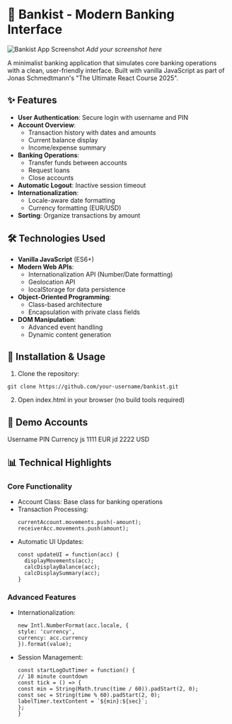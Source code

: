 # 🏦 Bankist - Modern Banking Interface

![Bankist App Screenshot](./bankist-screenshot.png) _Add your screenshot here_

A minimalist banking application that simulates core banking operations with a clean, user-friendly interface. Built with vanilla JavaScript as part of Jonas Schmedtmann's "The Ultimate React Course 2025".

## ✨ Features

- **User Authentication**: Secure login with username and PIN
- **Account Overview**:
  - Transaction history with dates and amounts
  - Current balance display
  - Income/expense summary
- **Banking Operations**:
  - Transfer funds between accounts
  - Request loans
  - Close accounts
- **Automatic Logout**: Inactive session timeout
- **Internationalization**:
  - Locale-aware date formatting
  - Currency formatting (EUR/USD)
- **Sorting**: Organize transactions by amount

## 🛠 Technologies Used

- **Vanilla JavaScript** (ES6+)
- **Modern Web APIs**:
  - Internationalization API (Number/Date formatting)
  - Geolocation API
  - localStorage for data persistence
- **Object-Oriented Programming**:
  - Class-based architecture
  - Encapsulation with private class fields
- **DOM Manipulation**:
  - Advanced event handling
  - Dynamic content generation

## 🚀 Installation & Usage

1. Clone the repository:

```
git clone https://github.com/your-username/bankist.git
```

2. Open index.html in your browser (no build tools required)

## 👥 Demo Accounts

Username PIN Currency
js 1111 EUR
jd 2222 USD

## 📊 Technical Highlights

### Core Functionality

- Account Class: Base class for banking operations
- Transaction Processing:
  ```
  currentAccount.movements.push(-amount);
  receiverAcc.movements.push(amount);
  ```
- Automatic UI Updates:
  ```
  const updateUI = function(acc) {
    displayMovements(acc);
    calcDisplayBalance(acc);
    calcDisplaySummary(acc);
  }
  ```

### Advanced Features

- Internationalization:
  ```
  new Intl.NumberFormat(acc.locale, {
  style: 'currency',
  currency: acc.currency
  }).format(value);
  ```
- Session Management:
  ```
  const startLogOutTimer = function() {
  // 10 minute countdown
  const tick = () => {
  const min = String(Math.trunc(time / 60)).padStart(2, 0);
  const sec = String(time % 60).padStart(2, 0);
  labelTimer.textContent = `${min}:${sec}`;
  };
  }
  ```

